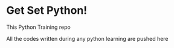 # Get Set Python!

This Python Training repo

All the codes written during any python learning are pushed here
